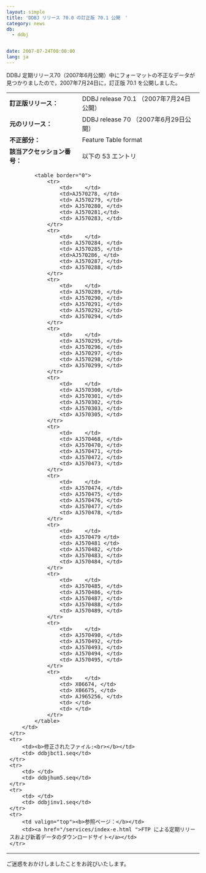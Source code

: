 ```yaml
---
layout: simple
title: 'DDBJ リリース 70.0 の訂正版 70.1 公開　'
category: news
db:
  - ddbj


date: 2007-07-24T00:00:00
lang: ja
---
```


<html>DDBJ 定期リリース70（2007年6月公開）中にフォーマットの不正なデータが見つかりましたので，2007年7月24日に，訂正版 70.1 を公開しました。

<table border="0">
    <tr>
        <td><b>訂正版リリース：</b></td>
        <td> DDBJ release 70.1 （2007年7月24日公開）</td>
    </tr>
    <tr>
        <td><b>元のリリース：</b></td>
        <td> DDBJ release 70 （2007年6月29日公開）</td>
    </tr>
    <tr>
        <td><b>不正部分：</b></td>
        <td> Feature Table format</td>
    </tr>
    <tr>
        <td><b> 該当アクセッション番号：</b></td>
        <td>以下の 53 エントリ </td>
    </tr>
    <tr>
        <td colspan="2">

            <table border="0">
                <tr>
                    <td>    </td>
                    <td>AJ570278, </td>
                    <td> AJ570279, </td>
                    <td> AJ570280, </td>
                    <td> AJ570281,</td>
                    <td> AJ570283, </td>
                </tr>
                <tr>
                    <td>    </td>
                    <td> AJ570284, </td>
                    <td> AJ570285, </td>
                    <td>AJ570286, </td>
                    <td> AJ570287, </td>
                    <td> AJ570288, </td>
                </tr>
                <tr>
                    <td>    </td>
                    <td> AJ570289, </td>
                    <td> AJ570290, </td>
                    <td> AJ570291, </td>
                    <td> AJ570292, </td>
                    <td> AJ570294, </td>
                </tr>
                <tr>
                    <td>    </td>
                    <td> AJ570295, </td>
                    <td> AJ570296, </td>
                    <td> AJ570297, </td>
                    <td> AJ570298, </td>
                    <td> AJ570299, </td>
                </tr>
                <tr>
                    <td>    </td>
                    <td> AJ570300, </td>
                    <td> AJ570301, </td>
                    <td> AJ570302, </td>
                    <td> AJ570303, </td>
                    <td> AJ570305, </td>
                </tr>
                <tr>
                    <td>    </td>
                    <td> AJ570468, </td>
                    <td> AJ570470, </td>
                    <td> AJ570471, </td>
                    <td> AJ570472, </td>
                    <td> AJ570473, </td>
                </tr>
                <tr>
                    <td>    </td>
                    <td> AJ570474, </td>
                    <td> AJ570475, </td>
                    <td> AJ570476, </td>
                    <td> AJ570477, </td>
                    <td> AJ570478, </td>
                </tr>
                <tr>
                    <td>    </td>
                    <td> AJ570479 </td>
                    <td> AJ570481 </td>
                    <td> AJ570482, </td>
                    <td> AJ570483, </td>
                    <td> AJ570484, </td>
                </tr>
                <tr>
                    <td>    </td>
                    <td> AJ570485, </td>
                    <td> AJ570486, </td>
                    <td> AJ570487, </td>
                    <td> AJ570488, </td>
                    <td> AJ570489, </td>
                </tr>
                <tr>
                    <td>    </td>
                    <td> AJ570490, </td>
                    <td> AJ570492, </td>
                    <td> AJ570493, </td>
                    <td> AJ570494, </td>
                    <td> AJ570495, </td>
                </tr>
                <tr>
                    <td>    </td>
                    <td> X06674, </td>
                    <td> X06675, </td>
                    <td> AJ965256, </td>
                    <td> </td>
                    <td> </td>
                </tr>
            </table>
        </td>
    </tr>
    <tr>
        <td><b>修正されたファイル:<br></b></td>
        <td> ddbjbct1.seq</td>
    </tr>
    <tr>
        <td> </td>
        <td> ddbjhum5.seq</td>
    </tr>
    <tr>
        <td> </td>
        <td> ddbjinv1.seq</td>
    </tr>
    <tr>
        <td valign="top"><b>参照ページ：</b></td>
        <td><a href="/services/index-e.html ">FTP による定期リリースおよび新着データのダウンロードサイト</a></td>
    </tr>
</table>

<p>ご迷惑をおかけしましたことをお詫びいたします。</p>
</html>
